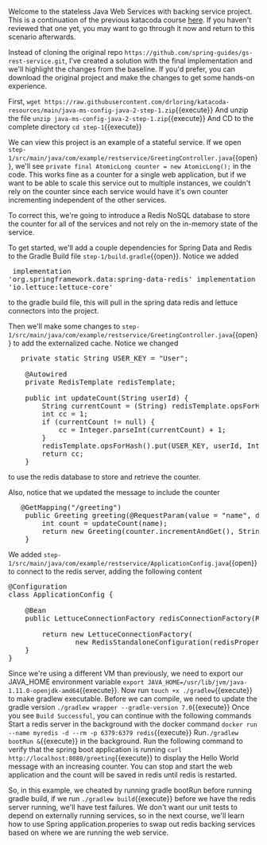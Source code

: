 Welcome to the stateless Java Web Services with backing service project.  This is a continuation of the previous katacoda course [here](https://www.katacoda.com/ng-dloring/courses/java-ms-config/java-1).  If you haven't reviewed that one yet, you may want to go through it now and return to this scenario afterwards.

Instead of cloning the original repo `https://github.com/spring-guides/gs-rest-service.git`, I've created a solution with the final implementation and we'll highlight the changes from the baseline.  If you'd prefer, you can download the original project and make the changes to get some hands-on experience.

First,  `wget https://raw.githubusercontent.com/drloring/katacoda-resources/main/java-ms-config-java-2-step-1.zip`{{execute}}
And unzip the file `unzip java-ms-config-java-2-step-1.zip`{{execute}}
And CD to the complete directory `cd step-1`{{execute}}


We can view this project is an example of a stateful service.  If we open `step-1/src/main/java/com/example/restservice/GreetingController.java`{{open}}, we'll see `private final AtomicLong counter = new AtomicLong();` in the code.  This works fine as a counter for a single web application, but if we want to be able to scale this service out to multiple instances, we couldn't rely on the counter since each service would have it's own counter incrementing independent of the other services.

To correct this, we're going to introduce a Redis NoSQL database to store the counter for all of the services and not rely on the in-memory state of the service.

To get started, we'll add a couple dependencies for Spring Data and Redis to the Gradle Build file `step-1/build.gradle`{{open}}.  Notice we added <pre>    implementation 'org.springframework.data:spring-data-redis'
    implementation 'io.lettuce:lettuce-core'
</pre> to the gradle build file, this will pull in the spring data redis and lettuce connectors into the project.

Then we'll make some changes to `step-1/src/main/java/com/example/restservice/GreetingController.java`{{open}} to add the externalized cache. Notice we changed 
<pre>	private static String USER_KEY = &#x22;User&#x22;;

	@Autowired
	private RedisTemplate<String, String> redisTemplate;

	public int updateCount(String userId) {
		String currentCount = (String) redisTemplate.opsForHash().get(USER_KEY, userId);
		int cc = 1;
		if (currentCount != null) {
			cc = Integer.parseInt(currentCount) + 1;
		}
		redisTemplate.opsForHash().put(USER_KEY, userId, Integer.toString(cc));
		return cc;
	}
</pre> to use the redis database to store and retrieve the counter.

Also, notice that we updated the message to include the counter 
<pre>	@GetMapping("/greeting")
	public Greeting greeting(@RequestParam(value = &#x22;name&#x22;, defaultValue = &#x22;World&#x22;) String name) {
		int count = updateCount(name);
		return new Greeting(counter.incrementAndGet(), String.format(template, name, counter.get()));
	}
</pre>
We added `step-1/src/main/java/com/example/restservice/ApplicationConfig.java`{{open}} to connect to the redis server, adding the following content 
<pre>
@Configuration
class ApplicationConfig {

	@Bean
	public LettuceConnectionFactory redisConnectionFactory(RedisProperties redisProperties) {

		return new LettuceConnectionFactory(
				new RedisStandaloneConfiguration(redisProperties.getRedisHost(), redisProperties.getRedisPort()));
	}
}
</pre>

Since we're using a different VM than previously, we need to export our JAVA_HOME environment variable `export JAVA_HOME=/usr/lib/jvm/java-1.11.0-openjdk-amd64`{{execute}}.
Now run `touch +x ./gradlew`{{execute}} to make gradlew executable.
Before we can compile, we need to update the gradle version `./gradlew wrapper --gradle-version 7.0`{{execute}}
Once you see `Build Successful`, you can continue with the following commands
Start a redis server in the background with the docker command `docker run --name myredis -d --rm -p 6379:6379 redis`{{execute}}
Run`./gradlew bootRun &`{{execute}} in the background.
Run the following command to verify that the spring boot application is running `curl http://localhost:8080/greeting`{{execute}} to display the Hello World message with an increasing counter.  You can stop and start the web application and the count will be saved in redis until redis is restarted.
	
So, in this example, we cheated by running gradle bootRun before running gradle build, if we run `./gradlew build`{{execute}} before we have the redis server running, we'll have test failures.  We don't want our unit tests to depend on externally running services, so in the next course, we'll learn how to use Spring application.properies to swap out redis backing services based on where we are running the web service.


